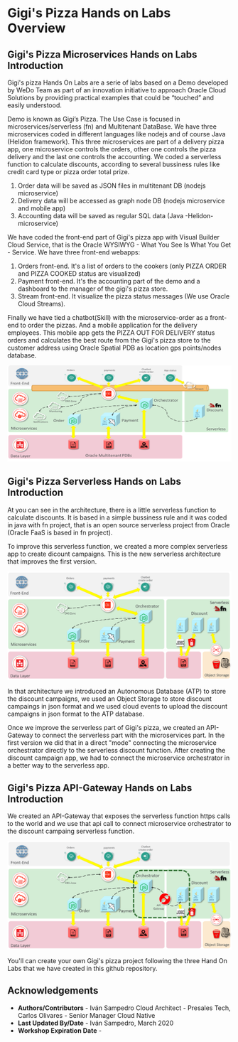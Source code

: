 # Gigi's Pizza Hands on Labs Overview #

## Gigi's Pizza Microservices Hands on Labs Introduction ##

Gigi's pizza Hands On Labs are a serie of labs based on a Demo developed by WeDo Team as part of an innovation initiative to approach Oracle Cloud Solutions by providing practical examples that could be “touched” and easily understood.

Demo is known as Gigi’s Pizza. The Use Case is focused in microservices/serverless (fn) and Multitenant DataBase. We have three microservices coded in different languages like nodejs and of course Java (Helidon framework). This three microservices are part of a delivery pizza app, one microservice controls the orders, other one controls the pizza delivery and the last one controls the accounting. We coded a serverless function to calculate discounts, according to several bussiness rules like credit card type or pizza order total prize.

1. Order data will be saved as JSON files in multitenant DB (nodejs microservice)
2. Delivery data will be accessed as graph node DB (nodejs microservice and mobile app)
3. Accounting data will be saved as regular SQL data (Java -Helidon- microservice)

We have coded the front-end part of Gigi's pizza app with Visual Builder Cloud Service, that is the Oracle WYSIWYG - What You See Is What You Get - Service. We have three front-end webapps:

1. Orders front-end. It's a list of orders to the cookers (only PIZZA ORDER and PIZZA COOKED status are visualized)
2. Payment front-end. It's the accounting part of the demo and a dashboard to the manager of the gigi's pizza store.
3. Stream front-end. It visualize the pizza status messages (We use Oracle Cloud Streams).

Finally we have tied a chatbot(Skill) with the microservice-order as a front-end to order the pizzas. And a mobile application for the delivery employees. This mobile app gets the PIZZA OUT FOR DELIVERY status orders and calculates the best route from the Gigi's pizza store to the customer address using Oracle Spatial PDB as location gps points/nodes database.

![](./images/gigis-architect01.png)

## Gigi's Pizza Serverless Hands on Labs Introduction ##

At you can see in the architecture, there is a little serverless function to calculate discounts. It is based in a simple bussiness rule and it was coded in java with fn project, that is an open source serverless project from Oracle (Oracle FaaS is based in fn project).

To improve this serverless function, we created a more complex serverless app to create dicount campaigns. This is the new serverless architecture that improves the first version.

![](./images/gigis-architect02.png)

In that architecture we introduced an Autonomous Database (ATP) to store the discount campaigns, we used an Object Storage to store discount campaings in json format and we used cloud events to upload the discount campaigns in json format to the ATP database.

Once we improve the serverless part of Gigi's pizza, we created an API-Gateway to connect the serverless part with the microservices part. In the first version we did that in a direct "mode" connecting the microservice orchestrator directly to the serverless discount function. After creating the discount campaign app, we had to connect the microservice orchestrator in a better way to the serverless app.

## Gigi's Pizza API-Gateway Hands on Labs Introduction ##

We created an API-Gateway that exposes the serverless function https calls to the world and we use that api call to connect microservice orchestrator to the discount campaing serverless function.

![](./images/gigis-architect-HOL1-2-API.png)

You'll can create your own Gigi's pizza project following the three Hand On Labs that we have created in this github repository.

## Acknowledgements ##

- **Authors/Contributors** - Iván Sampedro Cloud Architect - Presales Tech, Carlos Olivares - Senior Manager Cloud Native
- **Last Updated By/Date** - Iván Sampedro, March 2020
- **Workshop Expiration Date** - 
